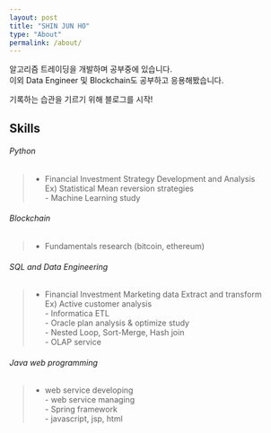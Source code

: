 ```yaml
---
layout: post
title: "SHIN JUN HO"
type: "About"
permalink: /about/
---
```


알고리즘 트레이딩을 개발하며 공부중에 있습니다.<br/>
이외 Data Engineer 및 Blockchain도 공부하고 응용해봤습니다.<br/>

기록하는 습관을 기르기 위해 블로그를 시작!<br/>

## Skills

###### Python
> - Financial Investment Strategy Development and Analysis <br/> Ex) Statistical Mean reversion strategies <br/> - Machine Learning study

###### Blockchain
> - Fundamentals research (bitcoin, ethereum)

###### SQL and Data Engineering
> - Financial Investment Marketing data Extract and transform <br/> Ex) Active customer analysis <br/>- Informatica ETL <br/>- Oracle plan analysis & optimize study <br/> - Nested Loop, Sort-Merge, Hash join <br/> - OLAP service

###### Java web programming
> - web service developing <br/> - web service managing <br/>- Spring framework <br/> - javascript, jsp, html